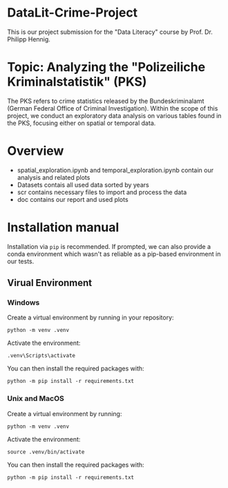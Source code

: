 # DataLit-Crime-Project
 This is our project submission for the "Data Literacy" course by Prof. Dr. Philipp Hennig.

# Topic: Analyzing the "Polizeiliche Kriminalstatistik" (PKS)
The PKS refers to crime statistics released by the Bundeskriminalamt (German Federal Office of Criminal Investigation). 
Within the scope of this project, we conduct an exploratory data analysis on various tables found in the PKS, focusing either on spatial or temporal data.

# Overview
- spatial_exploration.ipynb and temporal_exploration.ipynb contain our analysis and related plots
- Datasets contais all used data sorted by years
- scr contains necessary files to import and process the data
- doc contains our report and used plots

# Installation manual
Installation via ``pip`` is recommended. If prompted, we can also provide a conda environment which wasn't as reliable as a pip-based environment in our tests.

## Virual Environment
### Windows
Create a virtual environment by running in your repository:
```
python -m venv .venv
```

Activate the environment:
```
.venv\Scripts\activate
```

You can then install the required packages with:
```
python -m pip install -r requirements.txt
```

### Unix and MacOS
Create a virtual environment by running:
```
python -m venv .venv
```

Activate the environment:
```
source .venv/bin/activate
```
You can then install the required packages with:
```
python -m pip install -r requirements.txt
```


